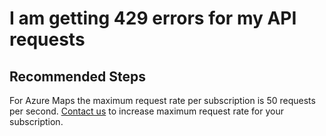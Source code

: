 <properties
    pageTitle="I am getting 429 errors for my API requests"
    description="I am getting 429 errors for my API requests"
    service="microsoft.maps"
    resource="accounts"
    authors="jinzh-azureiot"
    resourceTags=""
    selfHelpType="resource"
    supportTopicIds=""
    productPesIds=""
    displayOrder="2"
    cloudEnvironments="public"
 />

# I am getting 429 errors for my API requests 

## **Recommended Steps**

For Azure Maps the maximum request rate per subscription is 50 requests per second. [Contact us](https://azure.microsoft.com/overview/sales-number/) to increase maximum request rate for your subscription.
